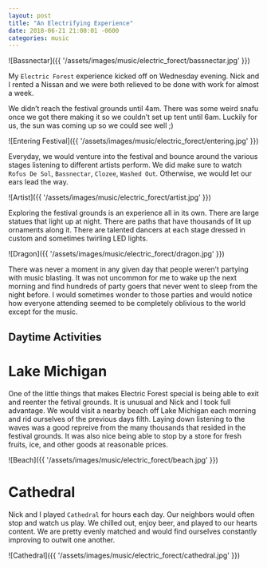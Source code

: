 ```yaml
---
layout: post
title: "An Electrifying Experience"
date: 2018-06-21 21:00:01 -0600
categories: music
---
```


![Bassnectar]({{ '/assets/images/music/electric_forect/bassnectar.jpg' }})

My `Electric Forest` experience kicked off on Wednesday evening. Nick and I rented a Nissan and we were both relieved to be done with work for almost a week. 

We didn’t reach the festival grounds until 4am. There was some weird snafu once we got there making it so we couldn’t set up tent until 6am. Luckily for us, the sun was coming up so we could see well ;)

![Entering Festival]({{ '/assets/images/music/electric_forect/entering.jpg' }})

Everyday, we would venture into the festival and bounce around the various stages listening to different artists perform. We did make sure to watch `Rofus De Sol`, `Bassnectar`, `Clozee`, `Washed Out`. Otherwise, we would let our ears lead the way. 
 
![Artist]({{ '/assets/images/music/electric_forect/artist.jpg' }})

Exploring the festival grounds is an experience all in its own. There are large statues that light up at night. There are paths that have thousands of lit up ornaments along it. There are talented dancers at each stage dressed in custom and sometimes twirling LED lights. 

![Dragon]({{ '/assets/images/music/electric_forect/dragon.jpg' }})

There was never a moment in any given day that people weren’t partying with music blasting. It was not uncommon for me to wake up the next morning and find hundreds of party goers that never went to sleep from the night before. I would sometimes wonder to those parties and would notice how everyone attending seemed to be completely oblivious to the world except for the music.  

## Daytime Activities 
# Lake Michigan
One of the little things that makes Electric Forest special is being able to exit and reenter the fetival grounds. It is unusual and Nick and I took full advantage. We would visit a nearby beach off Lake Michigan each morning and rid ourselves of the previous days filth. Laying down listening to the waves was a good repreive from the many thousands that resided in the festival grounds. It was also nice being able to stop by a store  for fresh fruits, ice, and other goods at reasonable prices. 

![Beach]({{ '/assets/images/music/electric_forect/beach.jpg' }})

# Cathedral
Nick and I played `Cathedral` for hours each day. Our neighbors would often stop and watch us play. We chilled out, enjoy beer, and played to our hearts content. We are pretty evenly matched and would find ourselves constantly improving to outwit one another. 

![Cathedral]({{ '/assets/images/music/electric_forect/cathedral.jpg' }})



